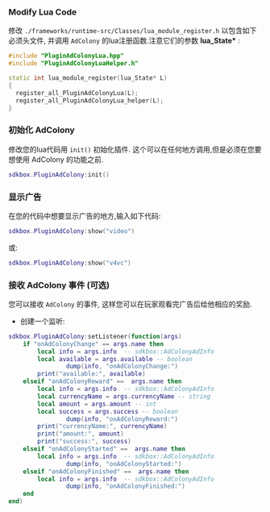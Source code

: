 ### Modify Lua Code
修改 `./frameworks/runtime-src/Classes/lua_module_register.h` 以包含如下必须头文件, 并调用 `AdColony` 的lua注册函数.注意它们的参数 __lua_State*__ :
```cpp
#include "PluginAdColonyLua.hpp"
#include "PluginAdColonyLuaHelper.h"
```
```cpp
static int lua_module_register(lua_State* L)
{
  register_all_PluginAdColonyLua(L);
  register_all_PluginAdColonyLua_helper(L);
}
```

### 初始化 AdColony
修改您的lua代码用 `init()` 初始化插件. 这个可以在任何地方调用,但是必须在您要想使用 AdColony 的功能之前.
```lua
sdkbox.PluginAdColony:init()
```

### 显示广告
在您的代码中想要显示广告的地方,输入如下代码:
```lua
sdkbox.PluginAdColony:show("video")
```
或:
```lua
sdkbox.PluginAdColony:show("v4vc")
```

### 接收 AdColony 事件 (可选)
您可以接收 `AdColony` 的事件, 这样您可以在玩家观看完广告后给他相应的奖励.

* 创建一个监听:
```lua
sdkbox.PluginAdColony:setListener(function(args)
    if "onAdColonyChange" == args.name then
        local info = args.info  -- sdkbox::AdColonyAdInfo
        local available = args.available -- boolean
				dump(info, "onAdColonyChange:")
        print("available:", available)
    elseif "onAdColonyReward" ==  args.name then
        local info = args.info  -- sdkbox::AdColonyAdInfo
        local currencyName = args.currencyName -- string
        local amount = args.amount -- int
        local success = args.success -- boolean
				dump(info, "onAdColonyReward:")
        print("currencyName:", currencyName)
        print("amount:", amount)
        print("success:", success)
    elseif "onAdColonyStarted" ==  args.name then
        local info = args.info  -- sdkbox::AdColonyAdInfo
				dump(info, "onAdColonyStarted:")
    elseif "onAdColonyFinished" ==  args.name then
        local info = args.info  -- sdkbox::AdColonyAdInfo
				dump(info, "onAdColonyFinished:")
    end
end)
```
